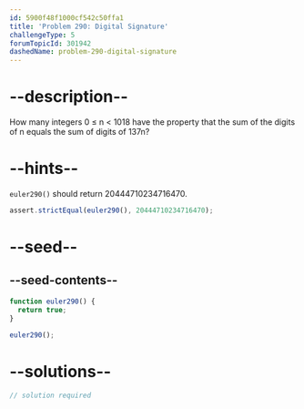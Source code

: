 ```yaml
---
id: 5900f48f1000cf542c50ffa1
title: 'Problem 290: Digital Signature'
challengeType: 5
forumTopicId: 301942
dashedName: problem-290-digital-signature
---
```


# --description--

How many integers 0 ≤ n &lt; 1018 have the property that the sum of the digits of n equals the sum of digits of 137n?

# --hints--

`euler290()` should return 20444710234716470.

```js
assert.strictEqual(euler290(), 20444710234716470);
```

# --seed--

## --seed-contents--

```js
function euler290() {
  return true;
}

euler290();
```

# --solutions--

```js
// solution required
```
